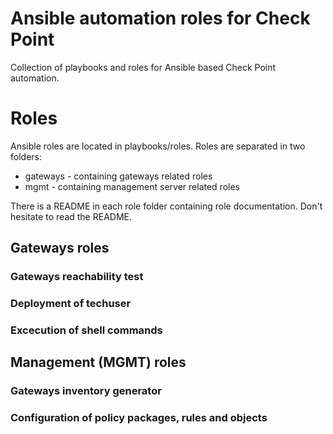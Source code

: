 # Ansible automation roles for Check Point
Collection of playbooks and roles for Ansible based Check Point automation.

# Roles
Ansible roles are located in playbooks/roles.
Roles are separated in two folders:
- gateways - containing gateways related roles
- mgmt     - containing management server related roles

There is a README in each role folder containing role documentation. 
Don't hesitate to read the README.


## Gateways roles 
###  Gateways reachability test 

###  Deployment of techuser

### Excecution of shell commands


## Management (MGMT) roles

### Gateways inventory generator

### Configuration of policy packages, rules and objects




